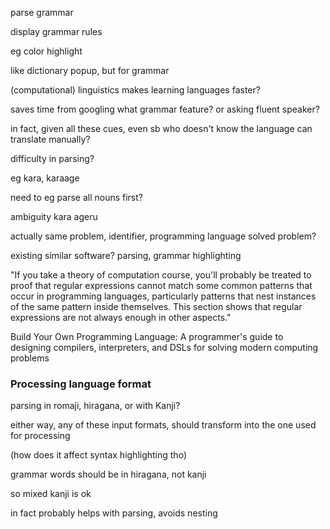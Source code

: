 parse grammar

display grammar rules

eg color highlight

like dictionary popup, but for grammar

(computational) linguistics makes learning languages faster?

saves time from googling what grammar feature? or asking fluent speaker?

in fact, given all these cues, even sb who doesn't know the language can translate manually?


difficulty in parsing?

eg kara, karaage

need to eg parse all nouns first?

ambiguity
kara ageru

actually same problem, identifier, programming language
solved problem?

existing similar software? parsing, grammar highlighting

"If you take a theory of computation course, you'll probably be treated to proof that regular
expressions cannot match some common patterns that occur in programming languages,
particularly patterns that nest instances of the same pattern inside themselves. This
section shows that regular expressions are not always enough in other aspects."

Build Your Own Programming Language: A programmer's guide to designing compilers, interpreters, and DSLs for solving modern computing problems

### Processing language format

parsing in romaji, hiragana, or with Kanji?

either way, any of these input formats, should transform into the one used for processing

(how does it affect syntax highlighting tho)

grammar words should be in hiragana, not kanji

so mixed kanji is ok

in fact probably helps with parsing, avoids nesting
